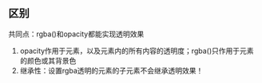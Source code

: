## 区别
共同点：rgba()和opacity都能实现透明效果

1. opacity作用于元素，以及元素内的所有内容的透明度；rgba()只作用于元素的颜色或其背景色
2. 继承性：设置rgba透明的元素的子元素不会继承透明效果！